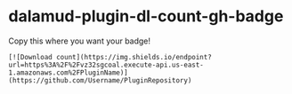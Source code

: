 # dalamud-plugin-dl-count-gh-badge

Copy this where you want your badge!

`[![Download count](https://img.shields.io/endpoint?url=https%3A%2F%2Fvz32sgcoal.execute-api.us-east-1.amazonaws.com%2FPluginName)](https://github.com/Username/PluginRepository)`
